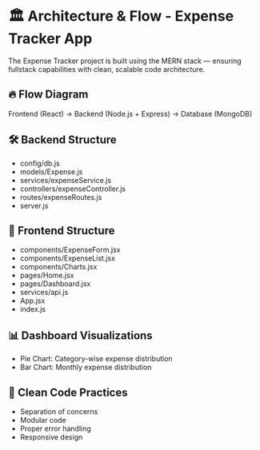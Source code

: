# 🏛️ Architecture & Flow - Expense Tracker App

The Expense Tracker project is built using the MERN stack — ensuring fullstack capabilities with clean, scalable code architecture.

## 🔥 Flow Diagram
Frontend (React) → Backend (Node.js + Express) → Database (MongoDB)

## 🛠 Backend Structure
- config/db.js
- models/Expense.js
- services/expenseService.js
- controllers/expenseController.js
- routes/expenseRoutes.js
- server.js

## 🎨 Frontend Structure
- components/ExpenseForm.jsx
- components/ExpenseList.jsx
- components/Charts.jsx
- pages/Home.jsx
- pages/Dashboard.jsx
- services/api.js
- App.jsx
- index.js

## 📊 Dashboard Visualizations
- Pie Chart: Category-wise expense distribution
- Bar Chart: Monthly expense distribution

## 🧹 Clean Code Practices
- Separation of concerns
- Modular code
- Proper error handling
- Responsive design
